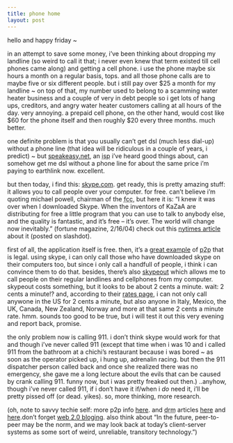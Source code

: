 ```yaml
---
title: phone home
layout: post
---
```


hello and happy friday ~

in an attempt to save some money, i&#8217;ve been thinking about dropping my landline (so weird to call it that; i never even knew that term existed till cell phones came along) and getting a cell phone. i use the phone maybe six hours a month on a regular basis, tops. and all those phone calls are to maybe five or six different people. but i still pay over $25 a month for my landline ~ on top of that, my number used to belong to a scamming water heater business and a couple of very in debt people so i get lots of hang ups, creditors, and angry water heater customers calling at all hours of the day. very annoying. a prepaid cell phone, on the other hand, would cost like $60 for the phone itself and then roughly $20 every three months. much better.

one definite problem is that you usually can&#8217;t get dsl (much less dial-up) without a phone line (that idea will be ridiculous in a couple of years, i predict) ~ but [speakeasy.net][1], an <acronym title="internet service provider">isp</acronym> i&#8217;ve heard good things about, can somehow get me dsl without a phone line for about the same price i&#8217;m paying to earthlink now. excellent.

but then today, i find this: [skype.com][2]. get ready, this is pretty amazing stuff: it allows you to call people over your computer. for free. can&#8217;t believe i&#8217;m quoting michael powell, chairman of the <acronym title="federal communications commission">fcc</acronym>, but here it is: &#8220;I knew it was over when I downloaded Skype. When the inventors of KaZaA are distributing for free a little program that you can use to talk to anybody else, and the quality is fantastic, and it&#8217;s free &#8211; it&#8217;s over. The world will change now inevitably.&#8221; (fortune magazine, 2/16/04) check out this [nytimes article][3] about it (posted on slashdot).

first of all, the application itself is free. then, it&#8217;s a [great example][4] of <acronym title="peer to peer">p2p</acronym> that is legal. using skype, i can only call those who have downloaded skype on their computers too, but since i only call a handfull of people, i think i can convince them to do that. besides, there&#8217;s also [skypeout][5] which allows me to call people on their regular landlines and cellphones from my computer. skypeout costs something, but it looks to be about 2 cents a minute. wait: 2 cents a minute!? and, according to their [rates page][6], i can not only call anywone in the US for 2 cents a minute, but also anyone in Italy, Mexico, the UK, Canada, New Zealand, Norway and more at that same 2 cents a minute rate. hmm. sounds too good to be true, but i will test it out this very evening and report back, promise. 

the only problem now is calling 911. i don&#8217;t think skype would work for that and though i&#8217;ve never called 911 (except that time when i was 10 and i called 911 from the bathroom at a chichi&#8217;s restaurant because i was bored ~ as soon as the operator picked up, i hung up, adrenalin racing. but then the 911 dispatcher person called back and once she realized there was no emergency, she gave me a long lecture about the evils that can be caused by crank calling 911. funny now, but i was pretty freaked out then.) ..anyhow, though i&#8217;ve never called 911, if i don&#8217;t have it if/when i *do* need it, i&#8217;ll be pretty pissed off (or dead. yikes). so, more thinking, more research. 

(oh, note to savvy techie self: more p2p info [here][7]. and <acronym title="digital rights management">drm</acronym> articles [here][8] and [here][9].don&#8217;t forget [web 2.0 bloging][10]. also think about &#8220;In the future, peer-to-peer may be the norm, and we may look back at today&#8217;s client-server systems as some sort of weird, unreliable, transitory technology.&#8221;)

 [1]: http://speakeasy.net
 [2]: http://www.skype.com/
 [3]: http://slashdot.org/comments.pl?sid=120710&cid=10166687
 [4]: http://www.technologyreview.com/articles/04/10/wo_garfinkel100704.asp?p=0
 [5]: http://www.skype.com/products/skypeout/
 [6]: http://www.skype.com/products/skypeout/rates/
 [7]: http://news.com.com/Super-powered+peer+to+peer/2100-1032_3-5397784.html?tag=nefd.lede
 [8]: http://www.internetnews.com/bus-news/article.php/3417261
 [9]: http://www.theregister.co.uk/2004/10/07/ballmer_doesnt_get_it/
 [10]: http://web20.weblogsinc.com/